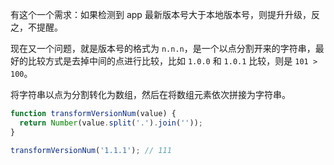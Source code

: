 有这个一个需求：如果检测到 app 最新版本号大于本地版本号，则提升升级，反之，不提醒。   

现在又一个问题，就是版本号的格式为 `n.n.n`，是一个以点分割开来的字符串，最好的比较方式是去掉中间的点进行比较，比如 `1.0.0` 和 `1.0.1` 比较，则是 `101 > 100`。   

将字符串以点为分割转化为数组，然后在将数组元素依次拼接为字符串。   

```js
function transformVersionNum(value) {
  return Number(value.split('.').join(''));
}

transformVersionNum('1.1.1'); // 111
```